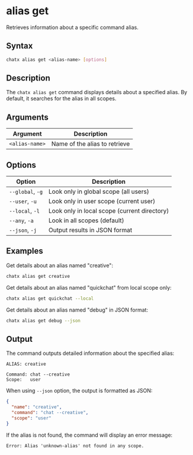 # alias get

Retrieves information about a specific command alias.

## Syntax

```bash
chatx alias get <alias-name> [options]
```

## Description

The `chatx alias get` command displays details about a specified alias. By default, it searches for the alias in all scopes.

## Arguments

| Argument | Description |
|----------|-------------|
| `<alias-name>` | Name of the alias to retrieve |

## Options

| Option | Description |
|--------|-------------|
| `--global`, `-g` | Look only in global scope (all users) |
| `--user`, `-u` | Look only in user scope (current user) |
| `--local`, `-l` | Look only in local scope (current directory) |
| `--any`, `-a` | Look in all scopes (default) |
| `--json`, `-j` | Output results in JSON format |

## Examples

Get details about an alias named "creative":

```bash
chatx alias get creative
```

Get details about an alias named "quickchat" from local scope only:

```bash
chatx alias get quickchat --local
```

Get details about an alias named "debug" in JSON format:

```bash
chatx alias get debug --json
```

## Output

The command outputs detailed information about the specified alias:

```
ALIAS: creative

Command: chat --creative
Scope:   user
```

When using `--json` option, the output is formatted as JSON:

```json
{
  "name": "creative",
  "command": "chat --creative",
  "scope": "user"
}
```

If the alias is not found, the command will display an error message:

```
Error: Alias 'unknown-alias' not found in any scope.
```